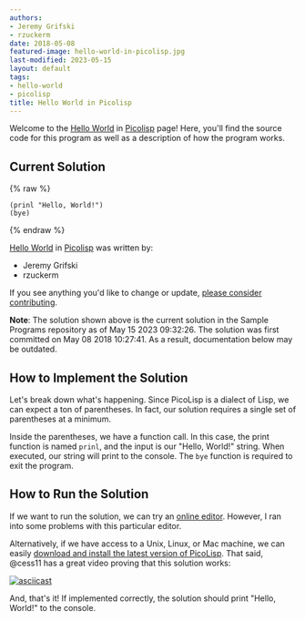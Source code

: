 ```yaml
---
authors:
- Jeremy Grifski
- rzuckerm
date: 2018-05-08
featured-image: hello-world-in-picolisp.jpg
last-modified: 2023-05-15
layout: default
tags:
- hello-world
- picolisp
title: Hello World in Picolisp
---
```


Welcome to the [Hello World](https://sampleprograms.io/projects/hello-world) in [Picolisp](https://sampleprograms.io/languages/picolisp) page! Here, you'll find the source code for this program as well as a description of how the program works.

## Current Solution

{% raw %}

```picolisp
(prinl "Hello, World!")
(bye)
```

{% endraw %}

[Hello World](https://sampleprograms.io/projects/hello-world) in [Picolisp](https://sampleprograms.io/languages/picolisp) was written by:

- Jeremy Grifski
- rzuckerm

If you see anything you'd like to change or update, [please consider contributing](https://github.com/TheRenegadeCoder/sample-programs).

**Note**: The solution shown above is the current solution in the Sample Programs repository as of May 15 2023 09:32:26. The solution was first committed on May 08 2018 10:27:41. As a result, documentation below may be outdated.

## How to Implement the Solution

Let's break down what's happening. Since PicoLisp is a dialect of
Lisp, we can expect a ton of parentheses. In fact, our solution requires a single
set of parentheses at a minimum.

Inside the parentheses, we have a function call. In this case, the print function
is named `prinl`, and the input is our "Hello, World!" string. When executed, our
string will print to the console. The `bye` function is required to exit the program.


## How to Run the Solution

If we want to run the solution, we can try an [online editor][1]. However, I ran into some 
problems with this particular editor.

Alternatively, if we have access to a Unix, Linux, or Mac machine, we can easily 
[download and install the latest version of PicoLisp][2]. That said, @cess11 has a great 
video proving that this solution works:

[![asciicast](https://asciinema.org/a/HdFjKizOUYKdcyFoG6h4RPhjn.svg)](https://asciinema.org/a/HdFjKizOUYKdcyFoG6h4RPhjn)

And, that's it! If implemented correctly, the solution should print "Hello, World!" to the console.

[1]: https://www.jdoodle.com/execute-picolisp-online/
[2]: https://software-lab.de/down.html
